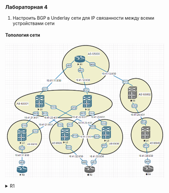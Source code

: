 ### Лабораторная 4
1. Настроить BGP в Underlay сети для IP связанности между всеми устройствами сети

#### Топология сети
![](underlay-bgp.PNG)

<details>
  <summary>R1</summary>
<pre><code>
